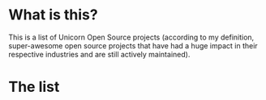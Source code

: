 # What is this?
This is a list of Unicorn Open Source projects (according to my definition, super-awesome open source projects that have had a huge impact in their respective industries and are still actively maintained).

# The list
